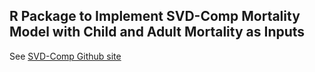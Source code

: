 ## R Package to Implement SVD-Comp Mortality Model with Child and Adult Mortality as Inputs

See [SVD-Comp Github site](https://github.com/sinafala/svd-comp)
